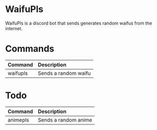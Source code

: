 # WaifuPls
WaifuPls is a discord bot that sends generates random waifus from the internet.

# Commands
| Command  | Description |
| :---  | :---  |
| waifupls  | Sends a random waifu  |

# Todo
| Command  | Description |
| :---  | :---  |
| animepls  | Sends a random anime  |
